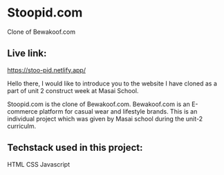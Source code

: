 # Stoopid.com
Clone of Bewakoof.com
## Live link:
https://stoo-pid.netlify.app/

Hello there, I would like to introduce you to the website I have cloned as a part of unit 2 construct week at Masai School.

Stoopid.com is the clone of Bewakoof.com. Bewakoof.com is an E-commerce platform for casual wear and lifestyle brands. This is an individual project which was given by Masai school during the unit-2 curriculm.

## Techstack used in this project:
HTML 
CSS
Javascript
